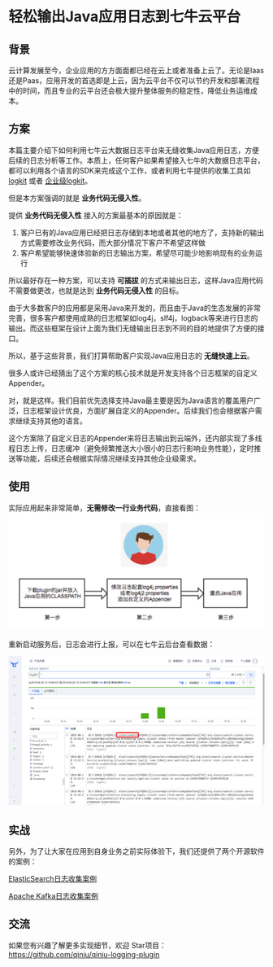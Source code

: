 # 轻松输出Java应用日志到七牛云平台

## 背景

云计算发展至今，企业应用的方方面面都已经在云上或者准备上云了。无论是Iaas还是Paas，应用开发的首选即是上云，因为云平台不仅可以节约开发和部署流程中的时间，而且专业的云平台还会极大提升整体服务的稳定性，降低业务运维成本。

## 方案

本篇主要介绍下如何利用七牛云大数据日志平台来无缝收集Java应用日志，方便后续的日志分析等工作。本质上，任何客户如果希望接入七牛的大数据日志平台，都可以利用各个语言的SDK来完成这个工作，或者利用七牛提供的收集工具如[logkit](https://github.com/qiniu/logkit) 或者 [企业级logkit](https://logkit-pro.qiniu.com/#/)。

但是本方案强调的就是 **业务代码无侵入性**。

提供 **业务代码无侵入性** 接入的方案最基本的原因就是：

1. 客户已有的Java应用已经把日志存储到本地或者其他的地方了，支持新的输出方式需要修改业务代码，而大部分情况下客户不希望这样做
2. 客户希望能够快速体验新的日志输出方案，希望尽可能少地影响现有的业务运行

所以最好存在一种方案，可以支持 **可插拔** 的方式来输出日志，这样Java应用代码不需要做更改，也就是达到 **业务代码无侵入性** 的目标。

由于大多数客户的应用都是采用Java来开发的，而且由于Java的生态发展的非常完善，很多客户都使用成熟的日志框架如log4j，slf4j，logback等来进行日志的输出。而这些框架在设计上面为我们无缝输出日志到不同的目的地提供了方便的接口。

所以，基于这些背景，我们打算帮助客户实现Java应用日志的 **无缝快速上云**。

很多人或许已经猜出了这个方案的核心技术就是开发支持各个日志框架的自定义Appender。

对，就是这样。我们目前优先选择支持Java最主要是因为Java语言的覆盖用户广泛，日志框架设计优良，方面扩展自定义的Appender。后续我们也会根据客户需求继续支持其他的语言。

这个方案除了自定义日志的Appender来将日志输出到云端外，还内部实现了多线程日志上传，日志缓冲（避免频繁推送大小很小的日志行影响业务性能），定时推送等功能，后续还会根据实际情况继续支持其他企业级需求。

## 使用

实际应用起来非常简单，**无需修改一行业务代码**，直接看图：
 ![three-steps-to-use-qiniu-logging-plugin.jpg](three-steps-to-use-qiniu-logging-plugin.jpg)

重新启动服务后，日志会进行上报，可以在七牛云后台查看数据：

![pandora-logdb-show-logs.png](pandora-logdb-show-logs.png)

## 实战

另外，为了让大家在应用到自身业务之前实际体验下，我们还提供了两个开源软件的案例：

[ElasticSearch日志收集案例](https://github.com/qiniu/qiniu-logging-plugin/wiki/ElasticSearch%E6%97%A5%E5%BF%97%E6%94%B6%E9%9B%86%E6%A1%88%E4%BE%8B)

[Apache Kafka日志收集案例](https://github.com/qiniu/qiniu-logging-plugin/wiki/Apache-Kafka%E6%97%A5%E5%BF%97%E6%94%B6%E9%9B%86%E6%A1%88%E4%BE%8B)

## 交流

如果您有兴趣了解更多实现细节，欢迎 Star项目：https://github.com/qiniu/qiniu-logging-plugin

